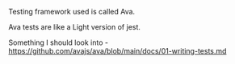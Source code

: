 
Testing framework used is called Ava. 

Ava tests are like a Light version of jest. 

Something I should look into - https://github.com/avajs/ava/blob/main/docs/01-writing-tests.md 


